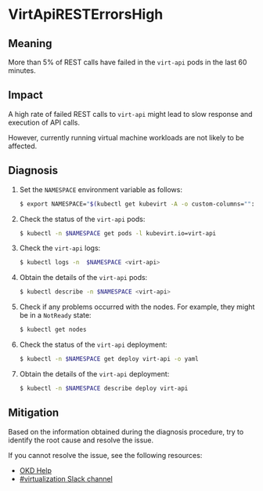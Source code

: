 # VirtApiRESTErrorsHigh

## Meaning

More than 5% of REST calls have failed in the `virt-api` pods in the last 60
minutes.

## Impact

A high rate of failed REST calls to `virt-api` might lead to slow response and
execution of API calls.

However, currently running virtual machine workloads are not likely to be
affected.

## Diagnosis

1. Set the `NAMESPACE` environment variable as follows:

   ```bash
   $ export NAMESPACE="$(kubectl get kubevirt -A -o custom-columns="":.metadata.namespace)"
   ```

2. Check the status of the `virt-api` pods:

   ```bash
   $ kubectl -n $NAMESPACE get pods -l kubevirt.io=virt-api
   ```

3. Check the `virt-api` logs:

   ```bash
   $ kubectl logs -n  $NAMESPACE <virt-api>
   ```

4. Obtain the details of the `virt-api` pods:

   ```bash
   $ kubectl describe -n $NAMESPACE <virt-api>
   ```

5. Check if any problems occurred with the nodes. For example, they might be in
a `NotReady` state:

   ```bash
   $ kubectl get nodes
   ```

6. Check the status of the `virt-api` deployment:

   ```bash
   $ kubectl -n $NAMESPACE get deploy virt-api -o yaml
   ```

7. Obtain the details of the `virt-api` deployment:

   ```bash
   $ kubectl -n $NAMESPACE describe deploy virt-api
   ```

## Mitigation

Based on the information obtained during the diagnosis procedure, try to
identify the root cause and resolve the issue.

<!--DS: If you cannot resolve the issue, log in to the
link:https://access.redhat.com[Customer Portal] and open a support case,
attaching the artifacts gathered during the diagnosis procedure.-->
<!--USstart-->
If you cannot resolve the issue, see the following resources:

- [OKD Help](https://www.okd.io/help/)
- [#virtualization Slack channel](https://kubernetes.slack.com/channels/virtualization)
<!--USend-->
